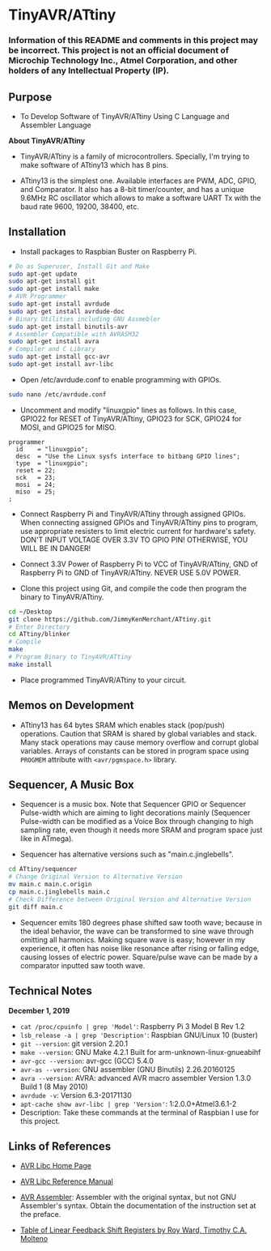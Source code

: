 # TinyAVR/ATtiny

### Information of this README and comments in this project may be incorrect. This project is not an official document of Microchip Technology Inc., Atmel Corporation, and other holders of any Intellectual Property (IP).

## Purpose

* To Develop Software of TinyAVR/ATtiny Using C Language and Assembler Language

**About TinyAVR/ATtiny**

* TinyAVR/ATtiny is a family of microcontrollers. Specially, I'm trying to make software of ATtiny13 which has 8 pins.

* ATtiny13 is the simplest one. Available interfaces are PWM, ADC, GPIO, and Comparator. It also has a 8-bit timer/counter, and has a unique 9.6MHz RC oscillator which allows to make a software UART Tx with the baud rate 9600, 19200, 38400, etc.

## Installation

* Install packages to Raspbian Buster on Raspberry Pi.

```bash
# Do as Superuser, Install Git and Make
sudo apt-get update
sudo apt-get install git
sudo apt-get install make
# AVR Programmer
sudo apt-get install avrdude
sudo apt-get install avrdude-doc
# Binary Utilities including GNU Assmebler
sudo apt-get install binutils-avr
# Assembler Compatible with AVRASM32
sudo apt-get install avra
# Compiler and C Library
sudo apt-get install gcc-avr
sudo apt-get install avr-libc
```

* Open /etc/avrdude.conf to enable programming with GPIOs.

```bash
sudo nano /etc/avrdude.conf
```

* Uncomment and modify "linuxgpio" lines as follows. In this case, GPIO22 for RESET of TinyAVR/ATtiny, GPIO23 for SCK, GPIO24 for MOSI, and GPIO25 for MISO.

```
programmer
  id    = "linuxgpio";
  desc  = "Use the Linux sysfs interface to bitbang GPIO lines";
  type  = "linuxgpio";
  reset = 22;
  sck   = 23;
  mosi  = 24;
  miso  = 25;
;
```

* Connect Raspberry Pi and TinyAVR/ATtiny through assigned GPIOs. When connecting assigned GPIOs and TinyAVR/ATtiny pins to program, use appropriate resisters to limit electric current for hardware's safety. DON'T INPUT VOLTAGE OVER 3.3V TO GPIO PIN! OTHERWISE, YOU WILL BE IN DANGER!

* Connect 3.3V Power of Raspberry Pi to VCC of TinyAVR/ATtiny, GND of Raspberry Pi to GND of TinyAVR/ATtiny. NEVER USE 5.0V POWER.

* Clone this project using Git, and compile the code then program the binary to TinyAVR/ATtiny.

```bash
cd ~/Desktop
git clone https://github.com/JimmyKenMerchant/ATtiny.git
# Enter Directory
cd ATtiny/blinker
# Compile
make
# Program Binary to TinyAVR/ATtiny
make install
```

* Place programmed TinyAVR/ATtiny to your circuit.

## Memos on Development

* ATtiny13 has 64 bytes SRAM which enables stack (pop/push) operations. Caution that SRAM is shared by global variables and stack. Many stack operations may cause memory overflow and corrupt global variables. Arrays of constants can be stored in program space using `PROGMEM` attribute with `<avr/pgmspace.h>` library.

## Sequencer, A Music Box

* Sequencer is a music box. Note that Sequencer GPIO or Sequencer Pulse-width which are aiming to light decorations mainly (Sequencer Pulse-width can be modified as a Voice Box through changing to high sampling rate, even though it needs more SRAM and program space just like in ATmega).

* Sequencer has alternative versions such as "main.c.jinglebells".

```bash
cd ATtiny/sequencer
# Change Original Version to Alternative Version
mv main.c main.c.origin
cp main.c.jinglebells main.c
# Check Difference between Original Version and Alternative Version
git diff main.c
```

* Sequencer emits 180 degrees phase shifted saw tooth wave; because in the ideal behavior, the wave can be transformed to sine wave through omitting all harmonics. Making square wave is easy; however in my experience, it often has noise like resonance after rising or falling edge, causing losses of electric power. Square/pulse wave can be made by a comparator inputted saw tooth wave.

## Technical Notes

**December 1, 2019**

* `cat /proc/cpuinfo | grep 'Model'`: Raspberry Pi 3 Model B Rev 1.2
* `lsb_release -a | grep 'Description'`: Raspbian GNU/Linux 10 (buster)
* `git --version`: git version 2.20.1
* `make --version`: GNU Make 4.2.1 Built for arm-unknown-linux-gnueabihf
* `avr-gcc --version`: avr-gcc (GCC) 5.4.0
* `avr-as --version`: GNU assembler (GNU Binutils) 2.26.20160125
* `avra --version`: AVRA: advanced AVR macro assembler Version 1.3.0 Build 1 (8 May 2010)
* `avrdude -v`: Version 6.3-20171130
* `apt-cache show avr-libc | grep 'Version'`: 1:2.0.0+Atmel3.6.1-2
* Description: Take these commands at the terminal of Raspbian I use for this project.

## Links of References

* [AVR Libc Home Page](http://www.nongnu.org/avr-libc/)

* [AVR Libc Reference Manual](https://www.microchip.com/webdoc/AVRLibcReferenceManual/index.html)

* [AVR Assembler](https://www.microchip.com/webdoc/GUID-E06F3258-483F-4A7B-B1F8-69933E029363/index.html): Assembler with the original syntax, but not GNU Assembler's syntax. Obtain the documentation of the instruction set at the preface.

* [Table of Linear Feedback Shift Registers by Roy Ward, Timothy C.A. Molteno](https://www.physics.otago.ac.nz/reports/electronics/ETR2012-1.pdf)
